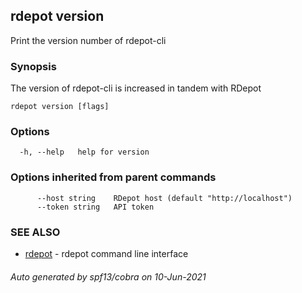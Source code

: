 ## rdepot version

Print the version number of rdepot-cli

### Synopsis

The version of rdepot-cli is increased in tandem with RDepot

```
rdepot version [flags]
```

### Options

```
  -h, --help   help for version
```

### Options inherited from parent commands

```
      --host string    RDepot host (default "http://localhost")
      --token string   API token
```

### SEE ALSO

* [rdepot](rdepot.md)	 - rdepot command line interface

###### Auto generated by spf13/cobra on 10-Jun-2021
